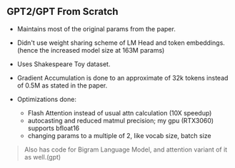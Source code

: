 ## GPT2/GPT From Scratch
- Maintains most of the original params from the paper. 

- Didn't use weight sharing scheme of LM Head and token embeddings. (hence the increased model size at 163M params)

- Uses Shakespeare Toy dataset.

- Gradient Accumulation is done to an approximate of 32k tokens instead of 0.5M as stated in the paper.

- Optimizations done:
    - Flash Attention instead of usual attn calculation (10X speedup)
    - autocasting and reduced matmul precision; my gpu (RTX3060) supports bfloat16
    - changing params to a multiple of 2, like vocab size, batch size

> Also has code for Bigram Language Model, and attention variant of it as well.(gpt)